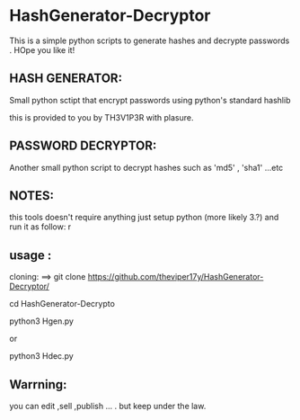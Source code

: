 # HashGenerator-Decryptor
This is a simple python scripts to generate hashes and decrypte passwords . HOpe you like it!

HASH GENERATOR:
--------------

Small python sctipt that encrypt passwords using python's standard hashlib

this is provided to you by TH3V1P3R with plasure.

PASSWORD DECRYPTOR:
------------------

Another small python script to decrypt hashes such as 'md5' , 'sha1' ...etc

NOTES:
-----

this tools doesn't require anything just setup python (more likely 3.?) and run it as follow:
r


usage :
------

cloning:
==> git clone https://github.com/theviper17y/HashGenerator-Decryptor/

cd HashGenerator-Decrypto

python3 Hgen.py

or 

python3 Hdec.py

Warrning:
--------
you can edit ,sell ,publish ... . but keep under the law.
